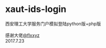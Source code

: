# xaut-ids-login<br>
西安理工大学服务门户模拟登陆python版+php版<br><br>
感谢大佬[@flxxyz](https://github.com/flxxyz)<br>
2017.7.23<br>
